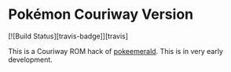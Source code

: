 # Pokémon Couriway Version

[![Build Status][travis-badge]][travis]

This is a Couriway ROM hack of [pokeemerald](https://github.com/pret/pokeemerald). This is in very early development.
